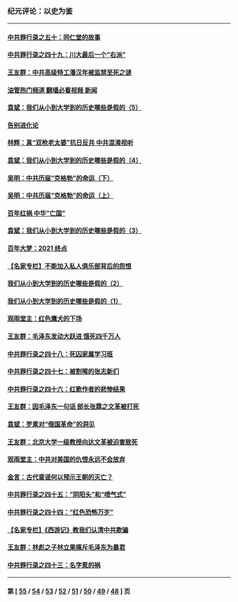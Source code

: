 ### 纪元评论：以史为鉴
---
#### [中共罪行录之五十：同仁堂的故事](../../pages/nsc1028/n13218798.md?09090330) 
#### [中共罪行录之四十九：川大最后一个“右派”](../../pages/nsc1028/n13216206.md?09090330) 
#### [王友群：中共高级特工潘汉年被监禁至死之谜](../../pages/nsc1028/n13210760.md?09090330) 
#### [油管热门频道 翻墙必看视频 新闻](ok?09090330)
#### [袁斌：我们从小到大学到的历史哪些是假的（5）](../../pages/nsc1028/n13209835.md?09090330) 
#### [告别进化论](../../pages/nsc1028/n13196066.md?09090330) 
#### [林辉：真“双枪老太婆”抗日反共 中共混淆视听](../../pages/nsc1028/n13208826.md?09090330) 
#### [袁斌：我们从小到大学到的历史哪些是假的（4）](../../pages/nsc1028/n13204742.md?09090330) 
#### [吴明：中共历届“克格勃”的命运（下）](../../pages/nsc1028/n13200899.md?09090330) 
#### [吴明：中共历届“克格勃”的命运（上）](../../pages/nsc1028/n13198300.md?09090330) 
#### [百年红祸 中华“亡国”](../../pages/nsc1028/n13192762.md?09090330) 
#### [袁斌：我们从小到大学到的历史哪些是假的（3）](../../pages/nsc1028/n13193945.md?09090330) 
#### [百年大梦：2021 终点](../../pages/nsc1028/n13190519.md?09090330) 
#### [【名家专栏】不能加入私人俱乐部背后的怨恨](../../pages/nsc1028/n13186855.md?09090330) 
#### [我们从小到大学到的历史哪些是假的（2）](../../pages/nsc1028/n13186560.md?09090330) 
#### [我们从小到大学到的历史哪些是假的（1）](../../pages/nsc1028/n13181650.md?09090330) 
#### [观雨堂主：红色鹰犬的下场](../../pages/nsc1028/n13180822.md?09090330) 
#### [王友群：毛泽东发动大跃进 饿死四千万人](../../pages/nsc1028/n13177158.md?09090330) 
#### [中共罪行录之四十八：死囚家属学习班](../../pages/nsc1028/n13177975.md?09090330) 
#### [中共罪行录之四十七：被割喉的张志新们](../../pages/nsc1028/n13175568.md?09090330) 
#### [中共罪行录之四十六：红歌作者的悲惨结果](../../pages/nsc1028/n13172779.md?09090330) 
#### [王友群：因毛泽东一句话 部长张霖之文革被打死](../../pages/nsc1028/n13161711.md?09090330) 
#### [袁斌：罗素对“俄国革命”的洞见](../../pages/nsc1028/n13159737.md?09090330) 
#### [王友群：北京大学一级教授向达文革被迫害致死](../../pages/nsc1028/n13150966.md?09090330) 
#### [观雨堂主：中共对美国的仇恨永远不会放弃](../../pages/nsc1028/n13149032.md?09090330) 
#### [金言：古代童谣何以预示王朝的灭亡？](../../pages/nsc1028/n13148878.md?09090330) 
#### [中共罪行录之四十五：“阴阳头”和“喷气式”](../../pages/nsc1028/n13132408.md?09090330) 
#### [中共罪行录之四十四：“红色恐怖万岁”](../../pages/nsc1028/n13130302.md?09090330) 
#### [【名家专栏】《西游记》教我们认清中共欺骗](../../pages/nsc1028/n13129563.md?09090330) 
#### [王友群：林彪之子林立果痛斥毛泽东为暴君](../../pages/nsc1028/n13128622.md?09090330) 
#### [中共罪行录之四十三：名字惹的祸](../../pages/nsc1028/n13115989.md?09090330) 

---
#### 第 [ [55](./55.md?09090330) / [54](./54.md?09090330) / [53](./53.md?09090330) / [52](./52.md?09090330) / [51](./51.md?09090330) / [50](./50.md?09090330) / [49](./49.md?09090330) / [48](./48.md?09090330) ] 页
